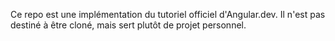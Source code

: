 Ce repo est une implémentation du tutoriel officiel d'Angular.dev. Il n'est pas destiné à être cloné, mais sert plutôt de projet personnel.
